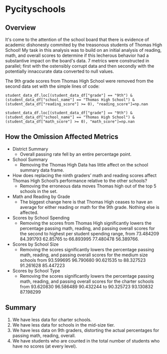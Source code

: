 # Pycityschools

## Overview 
It's come to the attention of the school board that there is evidence of academic dishonesty commited by the treasonous students of Thomas High School! My task in this analysis was to build on an initial analysis of reading, math, and overall scores to determine if this lecherous behavior had a substantive impact on the board's data. 7 metrics were constructed in parallel; first with the ostensibly corrupt data and then secondly with the potentially innaccurate data converted to null values. 

The 9th grade scores from Thomas High School were removed from the second data set with the simple lines of code: 
``` 
student_data_df.loc[(student_data_df["grade"] == "9th") & (student_data_df["school_name"] == "Thomas High School") & (student_data_df["reading_score"] >= 0), "reading_score"]=np.nan

student_data_df.loc[(student_data_df["grade"] == "9th") & (student_data_df["school_name"] == "Thomas High School") & (student_data_df["math_score"] >= 0), "math_score"]=np.nan
```


## How the Omission Affected Metrics
* District Summary
  * Overall passing rate fell by an entire percentage point. 
* School Summary
  * Removing the Thomas High Data has little affect on the school summary data frame. 
* How does replacing the ninth graders’ math and reading scores affect Thomas High School’s performance relative to the other schools?
  * Removing the erroneous data moves Thomas high out of the top 5 schools in the set. 
* Math and Reading by Grade
  * The biggest change here is that Thomas High ceases to have an average for either reading or math for the 9th grade. Nothing else is affected. 
* Scores by School Spending
  * Removing the scores from Thomas High significantly lowers the percentage passing math, reading, and passing overall scores for the second to highest per student spending range, from 73.484209	84.391793	62.85765 to 66.893995	77.480478	56.389766. 
* Scores by School Size 
  * Removing the scores significantly lowers the percentage passing math, reading, and passing overall scores for the medium size schools from 93.599695	96.790680	90.621535 to 88.327523	91.261628	85.447223
* Scores by School Type
  *  Removing the scores significantly lowers the percentage passing math, reading, and passing overall scores for the charter schools from 93.620830	96.586489	90.432244 to 90.325723	93.130832	87.198299
  
  
## Summary 
1. We have less data for charter schools. 
2. We have less data for schools in the mid-size tier. 
3. We have less data on 9th graders, distorting the actual percentages for passing math, reading, overall. 
4. We have students who are counted in the total number of students who have no scores (at every level). 

